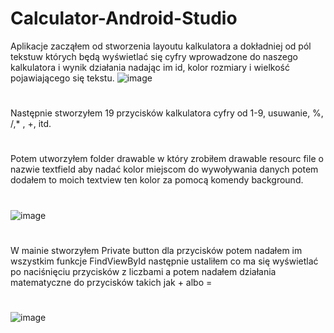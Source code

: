 # Calculator-Android-Studio
Aplikacje zacząłem od stworzenia layoutu kalkulatora a dokładniej od pól tekstuw których będą wyświetlać się cyfry wprowadzone do naszego kalkulatora i
wynik działania nadając im id, kolor rozmiary i wielkość pojawiającego się tekstu.
![image](https://user-images.githubusercontent.com/77391158/167732311-2d1f1a84-fa53-49ea-9d32-bbad85dadf57.png)
#
Następnie stworzyłem 19 przycisków kalkulatora cyfry od 1-9, usuwanie, %, /,* , +, itd.
#
Potem utworzyłem folder drawable w który zrobiłem drawable resourc file
o nazwie textfield aby nadać kolor miejscom do wywoływania danych potem
dodałem to moich textview ten kolor za pomocą komendy background.
#
![image](https://user-images.githubusercontent.com/77391158/167732713-8a62c826-48d9-44b0-9124-c7e270f0424b.png)

#
W mainie stworzyłem Private button dla przycisków potem nadałem im wszystkim funkcje FindViewById następnie ustaliłem co ma się wyświetlać po
naciśnięciu przycisków z liczbami a potem nadałem działania matematyczne do przycisków takich jak + albo =

#
![image](https://user-images.githubusercontent.com/77391158/167732845-edb7af4a-5dd2-4267-a9b7-d99d0ae975c3.png)
